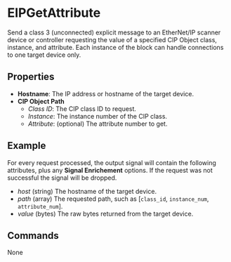 EIPGetAttribute
============
Send a class 3 (unconnected) explicit message to an EtherNet/IP scanner device or controller requesting the value of a specified CIP Object class, instance, and attribute. Each instance of the block can handle connections to one target device only.

Properties
----------
- **Hostname**: The IP address or hostname of the target device.
- **CIP Object Path**
  - *Class ID*: The CIP class ID to request.
  - *Instance*: The instance number of the CIP class.
  - *Attribute*: (optional) The attribute number to get.

Example
-------
For every request processed, the output signal will contain the following attributes, plus any **Signal Enrichement** options. If the request was not successful the signal will be dropped.
  - *host* (string) The hostname of the target device.
  - *path* (array) The requested path, such as [`class_id`, `instance_num`, `attribute_num`].
  - *value* (bytes) The raw bytes returned from the target device.

Commands
--------
None
